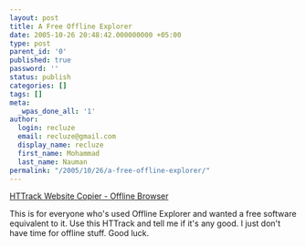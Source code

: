 ```yaml
---
layout: post
title: A Free Offline Explorer
date: 2005-10-26 20:48:42.000000000 +05:00
type: post
parent_id: '0'
published: true
password: ''
status: publish
categories: []
tags: []
meta:
  _wpas_done_all: '1'
author:
  login: recluze
  email: recluze@gmail.com
  display_name: recluze
  first_name: Mohammad
  last_name: Nauman
permalink: "/2005/10/26/a-free-offline-explorer/"
---
```

[HTTrack Website Copier - Offline Browser](http://www.httrack.com/)

This is for everyone who's used Offline Explorer and wanted a free software equivalent to it. Use this HTTrack and tell me if it's any good. I just don't have time for offline stuff. Good luck.

